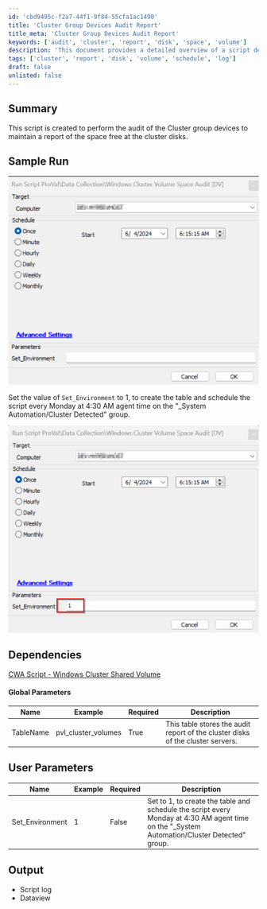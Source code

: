 ```yaml
---
id: 'cbd9495c-f2a7-44f1-9f84-55cfa1ac1490'
title: 'Cluster Group Devices Audit Report'
title_meta: 'Cluster Group Devices Audit Report'
keywords: ['audit', 'cluster', 'report', 'disk', 'space', 'volume']
description: 'This document provides a detailed overview of a script designed to audit cluster group devices, focusing on maintaining a report of free space on cluster disks. It includes sample runs, dependencies, global parameters, user parameters, and expected outputs.'
tags: ['cluster', 'report', 'disk', 'volume', 'schedule', 'log']
draft: false
unlisted: false
---
```

## Summary

This script is created to perform the audit of the Cluster group devices to maintain a report of the space free at the cluster disks.

## Sample Run

![Sample Run Image](../../../static/img/Windows-Cluster-Volume-Space-Audit-DV/image_1.png)

Set the value of `Set_Environment` to 1, to create the table and schedule the script every Monday at 4:30 AM agent time on the "_System Automation/Cluster Detected" group.

![Sample Run Image](../../../static/img/Windows-Cluster-Volume-Space-Audit-DV/image_2.png)

## Dependencies

[CWA Script - Windows Cluster Shared Volume](https://proval.itglue.com/DOC-5078775-15952795)

#### Global Parameters

| Name       | Example              | Required | Description                                                                 |
|------------|----------------------|----------|-----------------------------------------------------------------------------|
| TableName  | pvl_cluster_volumes   | True     | This table stores the audit report of the cluster disks of the cluster servers. |

## User Parameters

| Name             | Example | Required | Description                                                                                                         |
|------------------|---------|----------|---------------------------------------------------------------------------------------------------------------------|
| Set_Environment   | 1       | False    | Set to 1, to create the table and schedule the script every Monday at 4:30 AM agent time on the "_System Automation/Cluster Detected" group. |

## Output

- Script log
- Dataview






